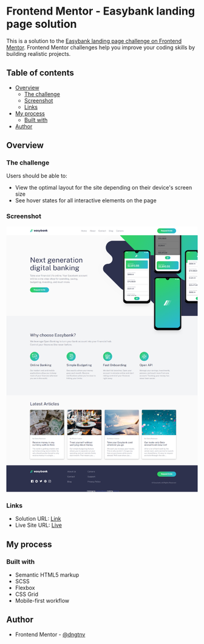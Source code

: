 # Frontend Mentor - Easybank landing page solution

This is a solution to the [Easybank landing page challenge on Frontend Mentor](https://www.frontendmentor.io/challenges/easybank-landing-page-WaUhkoDN). Frontend Mentor challenges help you improve your coding skills by building realistic projects.

## Table of contents

- [Overview](#overview)
  - [The challenge](#the-challenge)
  - [Screenshot](#screenshot)
  - [Links](#links)
- [My process](#my-process)
  - [Built with](#built-with)
- [Author](#author)

## Overview

### The challenge

Users should be able to:

- View the optimal layout for the site depending on their device's screen size
- See hover states for all interactive elements on the page

### Screenshot

![](./screenshot.png)

### Links

- Solution URL: [Link](https://www.frontendmentor.io/solutions/easybank-landing-page-using-scss-and-flexbox-mH489SK30)
- Live Site URL: [Live](https://easybank-landing-page-dngtnv.vercel.app/)

## My process

### Built with

- Semantic HTML5 markup
- SCSS
- Flexbox
- CSS Grid
- Mobile-first workflow

## Author

- Frontend Mentor - [@dngtnv](https://www.frontendmentor.io/profile/dngtnv)

